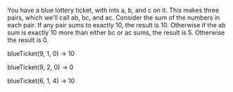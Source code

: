 You have a blue lottery ticket, with ints a, b, and c on it. This makes three pairs, which we'll call ab, bc, and ac. Consider the sum of the numbers in each pair. If any pair sums to exactly 10, the result is 10. Otherwise if the ab sum is exactly 10 more than either bc or ac sums, the result is 5. Otherwise the result is 0.

blueTicket(9, 1, 0) → 10

blueTicket(9, 2, 0) → 0

blueTicket(6, 1, 4) → 10
